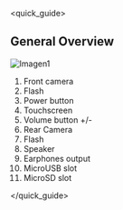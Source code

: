 <quick_guide>
## General Overview

![Imagen1](http://static.energysistem.com/images/manuals/42546/56a643ee7c760.jpg)

1.	Front camera
2.	Flash
3.	Power button
4.	Touchscreen
5.	Volume button +/-
6.	Rear Camera
7.	Flash
8.	Speaker
9.	Earphones output
10.	MicroUSB slot
11. MicroSD slot

</quick_guide>
